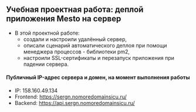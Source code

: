 ## Учебная проектная работа: деплой приложения Mesto на сервер
  - В этой проектной работе:
     - создали и настроили удалённый сервер,
     - описали сценарий автоматического деплоя при помощи менеджера процессов - библиотеки pm2,
     - настроили SSL-сертификаты и перезапуск приложения при падении сервера.
       
 #### Публичный IP-адрес сервера и домен, на момент выполнения работы
* IP: 158.160.49.134
* Frontend: https://sergn.nomoredomainsicu.ru/
* Backend: https://api.sergn.nomoredomainsicu.ru/
